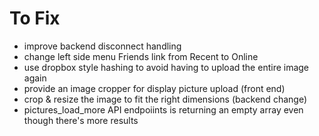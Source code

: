 # To Fix

- improve backend disconnect handling
- change left side menu Friends link from Recent to Online
- use dropbox style hashing to avoid having to upload the entire image again
- provide an image cropper for display picture upload (front end)
- crop & resize the image to fit the right dimensions (backend change)
- pictures_load_more API endpoiints is returning an empty array even though there's more results